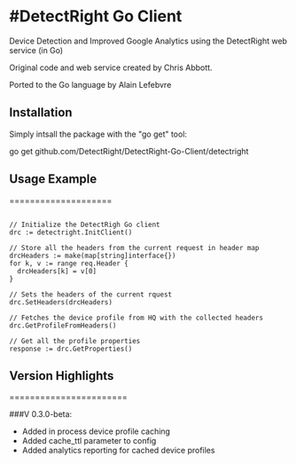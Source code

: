 #DetectRight Go Client
====================

Device Detection and Improved Google Analytics using the DetectRight web service (in Go)

Original code and web service created by Chris Abbott.

Ported to the Go language by Alain Lefebvre

## Installation

Simply intsall the package with the "go get" tool:

go get github.com/DetectRight/DetectRight-Go-Client/detectright


## Usage Example
====================

<pre><code>
// Initialize the DetectRigh Go client
drc := detectright.InitClient()

// Store all the headers from the current request in header map
drcHeaders := make(map[string]interface{})
for k, v := range req.Header {
  drcHeaders[k] = v[0]
}

// Sets the headers of the current rquest
drc.SetHeaders(drcHeaders)

// Fetches the device profile from HQ with the collected headers
drc.GetProfileFromHeaders()

// Get all the profile properties
response := drc.GetProperties()
</code></pre>

## Version Highlights
=======================

###V 0.3.0-beta:
- Added in process device profile caching
- Added cache_ttl parameter to config
- Added analytics reporting for cached device profiles
